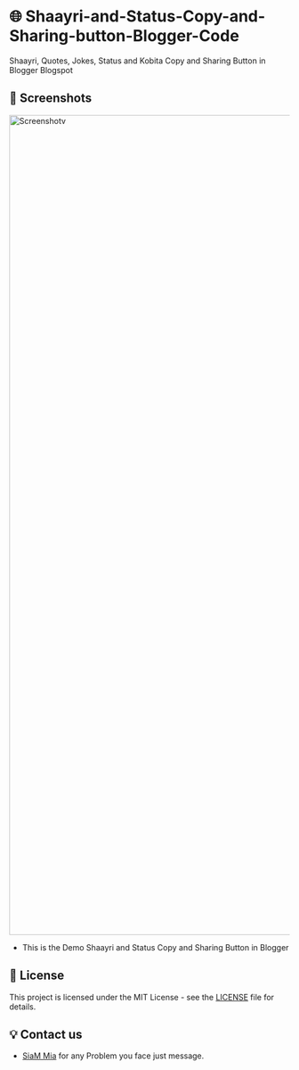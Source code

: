 # 🌐 Shaayri-and-Status-Copy-and-Sharing-button-Blogger-Code
Shaayri, Quotes, Jokes, Status and Kobita Copy and Sharing Button in Blogger Blogspot

## 📸 Screenshots

<img width="1470" alt="Screenshotv" src="">

- This is the Demo Shaayri and Status Copy and Sharing Button in Blogger

## 📜 License

This project is licensed under the MIT License - see the [LICENSE](LICENSE) file for details.

## 💡 Contact us

- [SiaM Mia](https://facebook.com/siam.mia.94/) for any Problem you face just message.
